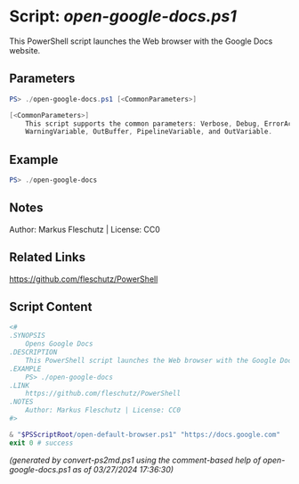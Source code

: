 Script: *open-google-docs.ps1*
========================

This PowerShell script launches the Web browser with the Google Docs website.

Parameters
----------
```powershell
PS> ./open-google-docs.ps1 [<CommonParameters>]

[<CommonParameters>]
    This script supports the common parameters: Verbose, Debug, ErrorAction, ErrorVariable, WarningAction, 
    WarningVariable, OutBuffer, PipelineVariable, and OutVariable.
```

Example
-------
```powershell
PS> ./open-google-docs

```

Notes
-----
Author: Markus Fleschutz | License: CC0

Related Links
-------------
https://github.com/fleschutz/PowerShell

Script Content
--------------
```powershell
<#
.SYNOPSIS
	Opens Google Docs
.DESCRIPTION
	This PowerShell script launches the Web browser with the Google Docs website.
.EXAMPLE
	PS> ./open-google-docs
.LINK
	https://github.com/fleschutz/PowerShell
.NOTES
	Author: Markus Fleschutz | License: CC0
#>

& "$PSScriptRoot/open-default-browser.ps1" "https://docs.google.com"
exit 0 # success
```

*(generated by convert-ps2md.ps1 using the comment-based help of open-google-docs.ps1 as of 03/27/2024 17:36:30)*
